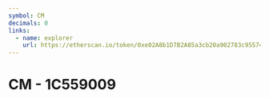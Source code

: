 ```yaml
---
symbol: CM
decimals: 0
links:
  - name: explorer
    url: https://etherscan.io/token/0xe02A8b1D7B2A85a3cb20a902783c9557423691C5
---
```


# CM - 1C559009
